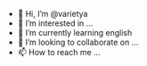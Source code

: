 - 👋 Hi, I’m @varietya
- 👀 I’m interested in ...
- 🌱 I’m currently learning english
- 💞️ I’m looking to collaborate on ...
- 📫 How to reach me ...

<!---
varietya/varietya is a ✨ special ✨ repository because its `README.md` (this file) appears on your GitHub profile.
You can click the Preview link to take a look at your changes.
--->
